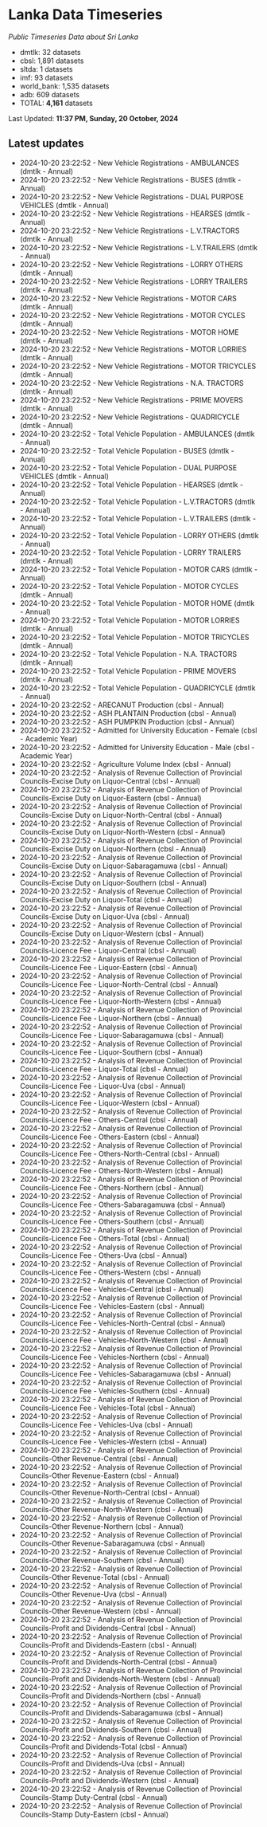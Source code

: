 # Lanka Data Timeseries
*Public Timeseries Data about Sri Lanka*

* dmtlk: 32 datasets
* cbsl: 1,891 datasets
* sltda: 1 datasets
* imf: 93 datasets
* world_bank: 1,535 datasets
* adb: 609 datasets
* TOTAL: **4,161** datasets

Last Updated: **11:37 PM, Sunday, 20 October, 2024**

## Latest updates

* 2024-10-20 23:22:52 - New Vehicle Registrations - AMBULANCES (dmtlk - Annual)
* 2024-10-20 23:22:52 - New Vehicle Registrations - BUSES (dmtlk - Annual)
* 2024-10-20 23:22:52 - New Vehicle Registrations - DUAL PURPOSE VEHICLES (dmtlk - Annual)
* 2024-10-20 23:22:52 - New Vehicle Registrations - HEARSES (dmtlk - Annual)
* 2024-10-20 23:22:52 - New Vehicle Registrations - L.V.TRACTORS (dmtlk - Annual)
* 2024-10-20 23:22:52 - New Vehicle Registrations - L.V.TRAILERS (dmtlk - Annual)
* 2024-10-20 23:22:52 - New Vehicle Registrations - LORRY OTHERS (dmtlk - Annual)
* 2024-10-20 23:22:52 - New Vehicle Registrations - LORRY TRAILERS (dmtlk - Annual)
* 2024-10-20 23:22:52 - New Vehicle Registrations - MOTOR CARS (dmtlk - Annual)
* 2024-10-20 23:22:52 - New Vehicle Registrations - MOTOR CYCLES (dmtlk - Annual)
* 2024-10-20 23:22:52 - New Vehicle Registrations - MOTOR HOME (dmtlk - Annual)
* 2024-10-20 23:22:52 - New Vehicle Registrations - MOTOR LORRIES (dmtlk - Annual)
* 2024-10-20 23:22:52 - New Vehicle Registrations - MOTOR TRICYCLES (dmtlk - Annual)
* 2024-10-20 23:22:52 - New Vehicle Registrations - N.A. TRACTORS (dmtlk - Annual)
* 2024-10-20 23:22:52 - New Vehicle Registrations - PRIME MOVERS (dmtlk - Annual)
* 2024-10-20 23:22:52 - New Vehicle Registrations - QUADRICYCLE (dmtlk - Annual)
* 2024-10-20 23:22:52 - Total Vehicle Population - AMBULANCES (dmtlk - Annual)
* 2024-10-20 23:22:52 - Total Vehicle Population - BUSES (dmtlk - Annual)
* 2024-10-20 23:22:52 - Total Vehicle Population - DUAL PURPOSE VEHICLES (dmtlk - Annual)
* 2024-10-20 23:22:52 - Total Vehicle Population - HEARSES (dmtlk - Annual)
* 2024-10-20 23:22:52 - Total Vehicle Population - L.V.TRACTORS (dmtlk - Annual)
* 2024-10-20 23:22:52 - Total Vehicle Population - L.V.TRAILERS (dmtlk - Annual)
* 2024-10-20 23:22:52 - Total Vehicle Population - LORRY OTHERS (dmtlk - Annual)
* 2024-10-20 23:22:52 - Total Vehicle Population - LORRY TRAILERS (dmtlk - Annual)
* 2024-10-20 23:22:52 - Total Vehicle Population - MOTOR CARS (dmtlk - Annual)
* 2024-10-20 23:22:52 - Total Vehicle Population - MOTOR CYCLES (dmtlk - Annual)
* 2024-10-20 23:22:52 - Total Vehicle Population - MOTOR HOME (dmtlk - Annual)
* 2024-10-20 23:22:52 - Total Vehicle Population - MOTOR LORRIES (dmtlk - Annual)
* 2024-10-20 23:22:52 - Total Vehicle Population - MOTOR TRICYCLES (dmtlk - Annual)
* 2024-10-20 23:22:52 - Total Vehicle Population - N.A. TRACTORS (dmtlk - Annual)
* 2024-10-20 23:22:52 - Total Vehicle Population - PRIME MOVERS (dmtlk - Annual)
* 2024-10-20 23:22:52 - Total Vehicle Population - QUADRICYCLE (dmtlk - Annual)
* 2024-10-20 23:22:52 - ARECANUT Production (cbsl - Annual)
* 2024-10-20 23:22:52 - ASH PLANTAIN Production (cbsl - Annual)
* 2024-10-20 23:22:52 - ASH PUMPKIN Production (cbsl - Annual)
* 2024-10-20 23:22:52 - Admitted for University Education - Female (cbsl - Academic Year)
* 2024-10-20 23:22:52 - Admitted for University Education - Male (cbsl - Academic Year)
* 2024-10-20 23:22:52 - Agriculture Volume Index (cbsl - Annual)
* 2024-10-20 23:22:52 - Analysis of Revenue Collection of Provincial Councils-Excise Duty on Liquor-Central (cbsl - Annual)
* 2024-10-20 23:22:52 - Analysis of Revenue Collection of Provincial Councils-Excise Duty on Liquor-Eastern (cbsl - Annual)
* 2024-10-20 23:22:52 - Analysis of Revenue Collection of Provincial Councils-Excise Duty on Liquor-North-Central (cbsl - Annual)
* 2024-10-20 23:22:52 - Analysis of Revenue Collection of Provincial Councils-Excise Duty on Liquor-North-Western (cbsl - Annual)
* 2024-10-20 23:22:52 - Analysis of Revenue Collection of Provincial Councils-Excise Duty on Liquor-Northern (cbsl - Annual)
* 2024-10-20 23:22:52 - Analysis of Revenue Collection of Provincial Councils-Excise Duty on Liquor-Sabaragamuwa (cbsl - Annual)
* 2024-10-20 23:22:52 - Analysis of Revenue Collection of Provincial Councils-Excise Duty on Liquor-Southern (cbsl - Annual)
* 2024-10-20 23:22:52 - Analysis of Revenue Collection of Provincial Councils-Excise Duty on Liquor-Total (cbsl - Annual)
* 2024-10-20 23:22:52 - Analysis of Revenue Collection of Provincial Councils-Excise Duty on Liquor-Uva (cbsl - Annual)
* 2024-10-20 23:22:52 - Analysis of Revenue Collection of Provincial Councils-Excise Duty on Liquor-Western (cbsl - Annual)
* 2024-10-20 23:22:52 - Analysis of Revenue Collection of Provincial Councils-Licence Fee - Liquor-Central (cbsl - Annual)
* 2024-10-20 23:22:52 - Analysis of Revenue Collection of Provincial Councils-Licence Fee - Liquor-Eastern (cbsl - Annual)
* 2024-10-20 23:22:52 - Analysis of Revenue Collection of Provincial Councils-Licence Fee - Liquor-North-Central (cbsl - Annual)
* 2024-10-20 23:22:52 - Analysis of Revenue Collection of Provincial Councils-Licence Fee - Liquor-North-Western (cbsl - Annual)
* 2024-10-20 23:22:52 - Analysis of Revenue Collection of Provincial Councils-Licence Fee - Liquor-Northern (cbsl - Annual)
* 2024-10-20 23:22:52 - Analysis of Revenue Collection of Provincial Councils-Licence Fee - Liquor-Sabaragamuwa (cbsl - Annual)
* 2024-10-20 23:22:52 - Analysis of Revenue Collection of Provincial Councils-Licence Fee - Liquor-Southern (cbsl - Annual)
* 2024-10-20 23:22:52 - Analysis of Revenue Collection of Provincial Councils-Licence Fee - Liquor-Total (cbsl - Annual)
* 2024-10-20 23:22:52 - Analysis of Revenue Collection of Provincial Councils-Licence Fee - Liquor-Uva (cbsl - Annual)
* 2024-10-20 23:22:52 - Analysis of Revenue Collection of Provincial Councils-Licence Fee - Liquor-Western (cbsl - Annual)
* 2024-10-20 23:22:52 - Analysis of Revenue Collection of Provincial Councils-Licence Fee - Others-Central (cbsl - Annual)
* 2024-10-20 23:22:52 - Analysis of Revenue Collection of Provincial Councils-Licence Fee - Others-Eastern (cbsl - Annual)
* 2024-10-20 23:22:52 - Analysis of Revenue Collection of Provincial Councils-Licence Fee - Others-North-Central (cbsl - Annual)
* 2024-10-20 23:22:52 - Analysis of Revenue Collection of Provincial Councils-Licence Fee - Others-North-Western (cbsl - Annual)
* 2024-10-20 23:22:52 - Analysis of Revenue Collection of Provincial Councils-Licence Fee - Others-Northern (cbsl - Annual)
* 2024-10-20 23:22:52 - Analysis of Revenue Collection of Provincial Councils-Licence Fee - Others-Sabaragamuwa (cbsl - Annual)
* 2024-10-20 23:22:52 - Analysis of Revenue Collection of Provincial Councils-Licence Fee - Others-Southern (cbsl - Annual)
* 2024-10-20 23:22:52 - Analysis of Revenue Collection of Provincial Councils-Licence Fee - Others-Total (cbsl - Annual)
* 2024-10-20 23:22:52 - Analysis of Revenue Collection of Provincial Councils-Licence Fee - Others-Uva (cbsl - Annual)
* 2024-10-20 23:22:52 - Analysis of Revenue Collection of Provincial Councils-Licence Fee - Others-Western (cbsl - Annual)
* 2024-10-20 23:22:52 - Analysis of Revenue Collection of Provincial Councils-Licence Fee - Vehicles-Central (cbsl - Annual)
* 2024-10-20 23:22:52 - Analysis of Revenue Collection of Provincial Councils-Licence Fee - Vehicles-Eastern (cbsl - Annual)
* 2024-10-20 23:22:52 - Analysis of Revenue Collection of Provincial Councils-Licence Fee - Vehicles-North-Central (cbsl - Annual)
* 2024-10-20 23:22:52 - Analysis of Revenue Collection of Provincial Councils-Licence Fee - Vehicles-North-Western (cbsl - Annual)
* 2024-10-20 23:22:52 - Analysis of Revenue Collection of Provincial Councils-Licence Fee - Vehicles-Northern (cbsl - Annual)
* 2024-10-20 23:22:52 - Analysis of Revenue Collection of Provincial Councils-Licence Fee - Vehicles-Sabaragamuwa (cbsl - Annual)
* 2024-10-20 23:22:52 - Analysis of Revenue Collection of Provincial Councils-Licence Fee - Vehicles-Southern (cbsl - Annual)
* 2024-10-20 23:22:52 - Analysis of Revenue Collection of Provincial Councils-Licence Fee - Vehicles-Total (cbsl - Annual)
* 2024-10-20 23:22:52 - Analysis of Revenue Collection of Provincial Councils-Licence Fee - Vehicles-Uva (cbsl - Annual)
* 2024-10-20 23:22:52 - Analysis of Revenue Collection of Provincial Councils-Licence Fee - Vehicles-Western (cbsl - Annual)
* 2024-10-20 23:22:52 - Analysis of Revenue Collection of Provincial Councils-Other Revenue-Central (cbsl - Annual)
* 2024-10-20 23:22:52 - Analysis of Revenue Collection of Provincial Councils-Other Revenue-Eastern (cbsl - Annual)
* 2024-10-20 23:22:52 - Analysis of Revenue Collection of Provincial Councils-Other Revenue-North-Central (cbsl - Annual)
* 2024-10-20 23:22:52 - Analysis of Revenue Collection of Provincial Councils-Other Revenue-North-Western (cbsl - Annual)
* 2024-10-20 23:22:52 - Analysis of Revenue Collection of Provincial Councils-Other Revenue-Northern (cbsl - Annual)
* 2024-10-20 23:22:52 - Analysis of Revenue Collection of Provincial Councils-Other Revenue-Sabaragamuwa (cbsl - Annual)
* 2024-10-20 23:22:52 - Analysis of Revenue Collection of Provincial Councils-Other Revenue-Southern (cbsl - Annual)
* 2024-10-20 23:22:52 - Analysis of Revenue Collection of Provincial Councils-Other Revenue-Total (cbsl - Annual)
* 2024-10-20 23:22:52 - Analysis of Revenue Collection of Provincial Councils-Other Revenue-Uva (cbsl - Annual)
* 2024-10-20 23:22:52 - Analysis of Revenue Collection of Provincial Councils-Other Revenue-Western (cbsl - Annual)
* 2024-10-20 23:22:52 - Analysis of Revenue Collection of Provincial Councils-Profit and Dividends-Central (cbsl - Annual)
* 2024-10-20 23:22:52 - Analysis of Revenue Collection of Provincial Councils-Profit and Dividends-Eastern (cbsl - Annual)
* 2024-10-20 23:22:52 - Analysis of Revenue Collection of Provincial Councils-Profit and Dividends-North-Central (cbsl - Annual)
* 2024-10-20 23:22:52 - Analysis of Revenue Collection of Provincial Councils-Profit and Dividends-North-Western (cbsl - Annual)
* 2024-10-20 23:22:52 - Analysis of Revenue Collection of Provincial Councils-Profit and Dividends-Northern (cbsl - Annual)
* 2024-10-20 23:22:52 - Analysis of Revenue Collection of Provincial Councils-Profit and Dividends-Sabaragamuwa (cbsl - Annual)
* 2024-10-20 23:22:52 - Analysis of Revenue Collection of Provincial Councils-Profit and Dividends-Southern (cbsl - Annual)
* 2024-10-20 23:22:52 - Analysis of Revenue Collection of Provincial Councils-Profit and Dividends-Total (cbsl - Annual)
* 2024-10-20 23:22:52 - Analysis of Revenue Collection of Provincial Councils-Profit and Dividends-Uva (cbsl - Annual)
* 2024-10-20 23:22:52 - Analysis of Revenue Collection of Provincial Councils-Profit and Dividends-Western (cbsl - Annual)
* 2024-10-20 23:22:52 - Analysis of Revenue Collection of Provincial Councils-Stamp Duty-Central (cbsl - Annual)
* 2024-10-20 23:22:52 - Analysis of Revenue Collection of Provincial Councils-Stamp Duty-Eastern (cbsl - Annual)